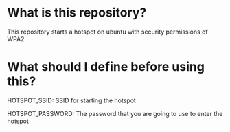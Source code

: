 # What is this repository?
This repository starts a hotspot on ubuntu with security permissions of WPA2

# What should I define before using this?
HOTSPOT_SSID: SSID for starting the hotspot

HOTSPOT_PASSWORD: The password that you are going to use to enter the hotspot